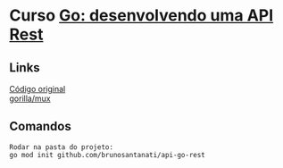 # Curso [Go: desenvolvendo uma API Rest](https://cursos.alura.com.br/course/go-desenvolvendo-api-rest)  

## Links
[Código original](https://github.com/alura-cursos/api-go-rest)  
[gorilla/mux](https://github.com/gorilla/mux)  

## Comandos  
```
Rodar na pasta do projeto:
go mod init github.com/brunosantanati/api-go-rest 
```